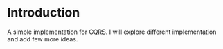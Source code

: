 # Introduction

A simple implementation for CQRS. I will explore different implementation and add 
few more ideas.